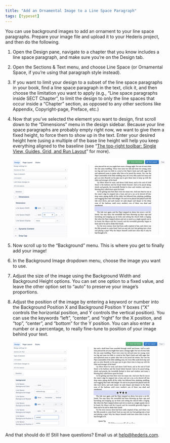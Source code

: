 ```yaml
---
title: "Add an Ornamental Image to a Line Space Paragraph"
tags: [typeset]
---
```

 
<html><body><section data-type="chapter" class="hsecchapter" data-hederis-type="hsecchapter" id="line-space-ornament" data-pi-attrs="id: line-space-ornament; data-tags: typeset;" role="doc-chapter" data-tags="typeset" data-author-name=" " data-book-title=" " title="Add an Ornamental Image to a Line Space Paragraph"><p class="hblkp" data-hederis-type="hblkp" id="pb0hosPPg">You can use background images to add an ornament to your line space paragraphs. Prepare your image file and upload it to your Hederis project, and then do the following.</p><ol class="hwprnumlist" data-hederis-type="hwprnumlist" id="pJSLfySSG"><li class="hblkoli" data-hederis-type="hblkoli" id="lijGJ7Ewo1"><p class="hblkoli" data-hederis-type="hblklip" id="pOXbn6kS4">Open the Design pane, navigate to a chapter that you know includes a line space paragraph, and make sure you&#8217;re on the Design tab.</p></li><li class="hblkoli" data-hederis-type="hblkoli" id="liPHSu4a6M"><p class="hblkoli" data-hederis-type="hblklip" id="pJFBWAG0f">Open the Sections &amp; Text menu, and choose Line Space (or Ornamental Space, if you&#8217;re using that paragraph style instead).</p></li><li class="hblkoli" data-hederis-type="hblkoli" id="liaZ2PgZlV"><p class="hblkoli" data-hederis-type="hblklip" id="p5JajPVcB">If you want to limit your design to a subset of the line space paragraphs in your book, find a line space paragraph in the text, click it, and then choose the limitation you want to apply (e.g., &#8220;Line space paragraphs inside SECT Chapter&#8221;, to limit the design to only the line spaces that occur inside a &#8220;Chapter&#8221; section, as opposed to any other sections like Appendix, Copyright-page, Preface, etc.)</p></li><li class="hblkoli" data-hederis-type="hblkoli" id="liQ8nT2Jzo"><p class="hblkoli" data-hederis-type="hblklip" id="pH7BFTM6k">Now that you&#8217;ve selected the element you want to design, first scroll down to the &#8220;Dimensions&#8221; menu in the design sidebar. Because your line space paragraphs are probably empty right now, we want to give them a fixed height, to force them to show up in the text. Enter your desired height here (using a multiple of the base line height will help you keep everything aligned to the baseline (see &#8220;<a href="{% link _docs/typeset-view-toolbar.md %}" data-hederis-type="hspana" id="pAzPvSM10"><span class="Hyperlink" data-hederis-type="hspnspan" id="p7UqUq5W8">The top-right toolbar: Single View, Guides, Grid, and Run Layout</span></a>&#8221; for more).</p><img data-hederis-type="hblkimg" class="hblkimg" id="pon2KNg4Q" src="/images/linespace_height.png" data-img-src="/images/linespace_height.png"/></li><li class="hblkoli" data-hederis-type="hblkoli" id="liWQYoyhCw"><p class="hblkoli" data-hederis-type="hblklip" id="pEglUIau1">Now scroll up to the &#8220;Background&#8221; menu. This is where you get to finally add your image!</p></li><li class="hblkoli" data-hederis-type="hblkoli" id="liSlrGmdFP"><p class="hblkoli" data-hederis-type="hblklip" id="pGhG5bGVP">In the Background Image dropdown menu, choose the image you want to use.</p></li><li class="hblkoli" data-hederis-type="hblkoli" id="li6BG7cvGV"><p class="hblkoli" data-hederis-type="hblklip" id="pxpMAlvZV">Adjust the size of the image using the Background Width and Background Height options. You can set one option to a fixed value, and leave the other option set to &#8220;auto&#8221; to preserve your image&#8217;s proportions.</p></li><li class="hblkoli" data-hederis-type="hblkoli" id="lidtdB5Nzf"><p class="hblkoli" data-hederis-type="hblklip" id="p7syGXGvP">Adjust the position of the image by entering a keyword or number into the Background Position X and Background Position Y boxes (&#8220;X&#8221; controls the horizontal position, and Y controls the vertical position). You can use the keywords &#8220;left&#8221;, &#8220;center&#8221;, and &#8220;right&#8221; for the X position, and &#8220;top&#8221;, &#8220;center&#8221;, and &#8220;bottom&#8221; for the Y position. You can also enter a number or a percentage, to really fine-tune to position of your image behind your text.</p><img data-hederis-type="hblkimg" class="hblkimg" id="pv41bjEd1" src="/images/linespace_done.png" data-img-src="/images/linespace_done.png"/></li></ol><p class="hblkp" data-hederis-type="hblkp" id="pJbsSbc81">And that should do it! Still have questions? Email us at <a href="mailto:help@hederis.com" data-hederis-type="hspana" id="pSpIuXcJG"><span class="Hyperlink" data-hederis-type="hspnspan" id="p5aR6ZAeB">help@hederis.com</span></a>. </p></section></body></html>
